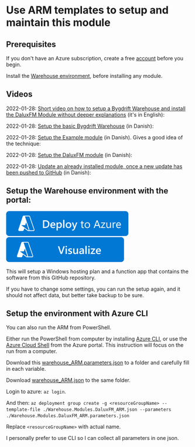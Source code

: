 # Use ARM templates to setup and maintain this module

## Prerequisites

If you don't have an Azure subscription, create a free [account](https://azure.microsoft.com/free/?ref=microsoft.com&utm_source=microsoft.com&utm_medium=docs&utm_campaign=visualstudio) before you begin.

Install the [Warehouse environment](https://github.com/Bygdrift/Warehouse/tree/master/Deploy), before installing any module.

## Videos

2022-01-28: [Short video on how to setup a Bygdrift Warehouse and install the DaluxFM Module without deeper explanations](https://www.youtube.com/watch?v=ahREssLMLG0) (it's in English):

2022-01-28: [Setup the basic Bygdrift Warehouse](https://www.youtube.com/watch?v=6aR39glybhg) (in Danish):

2022-01-28: [Setup the Example module](https://www.youtube.com/watch?v=itwd2XdHIkM) (in Danish). Gives a good idea of the technique:

2022-01-28: [Setup the DaluxFM module](https://www.youtube.com/watch?v=xKkY_nAtV4c) (in Danish):

2022-01-28: [Update an already installed module, once a new update has been pushed to GitHub](https://www.youtube.com/watch?v=XywfV_n-320) (in Danish):

## Setup the Warehouse environment with the portal:

[![Deploy To Azure](https://raw.githubusercontent.com/Bygdrift/Warehouse/master/Docs/Images/deploytoazureButton.svg)](https://portal.azure.com/#create/Microsoft.Template/uri/https%3A%2F%2Fraw.githubusercontent.com%2Fhillerod%2FWarehouse.Modules.DaluxFM%2Fmaster%2FDeploy%2FWarehouse.Modules.DaluxFM_ARM.json)
[![Visualize](https://raw.githubusercontent.com/Bygdrift/Warehouse/master/Docs/Images/visualizebutton.svg)](http://armviz.io/#/?load=https%3A%2F%2Fraw.githubusercontent.com%2Fhillerod%2FWarehouse.Modules.DaluxFM%2Fmaster%2FDeploy%2FWarehouse.Modules.DaluxFM_ARM.json)

This will setup a Windows hosting plan and a function app that contains the software from this GitHub repository.

If you have to change some settings, you can run the setup again, and it should not affect data, but better take backup to be sure.

## Setup the environment with Azure CLI

You can also run the ARM from PowerShell.

Either run the PowerShell from computer by installing [Azure CLI](https://docs.microsoft.com/en-us/cli/azure/install-azure-cli), or use the [Azure Cloud Shell](https://shell.azure.com/bash) from the Azure portal. This instruction will focus on the run from a computer.

Download this [warehouse_ARM.parameters.json](https://raw.githubusercontent.com/hillerod/Warehouse.Modules.DaluxFM/master/Deploy/Warehouse.Modules.DaluxFM_ARM.parameters.json) to a folder and carefully fill in each variable.

Download [warehouse_ARM.json](https://raw.githubusercontent.com/hillerod/Warehouse.Modules.DaluxFM/master/Deploy/Warehouse.Modules.DaluxFM_ARM.json) to the same folder.

Login to azure: `az login`.

And then: `az deployment group create -g <resourceGroupName> --template-file ./Warehouse.Modules.DaluxFM_ARM.json --parameters ./Warehouse.Modules.DaluxFM_ARM.parameters.json`

Replace `<resourceGroupName>` with actual name.

I personally prefer to use CLI so I can collect all parameters in one json.